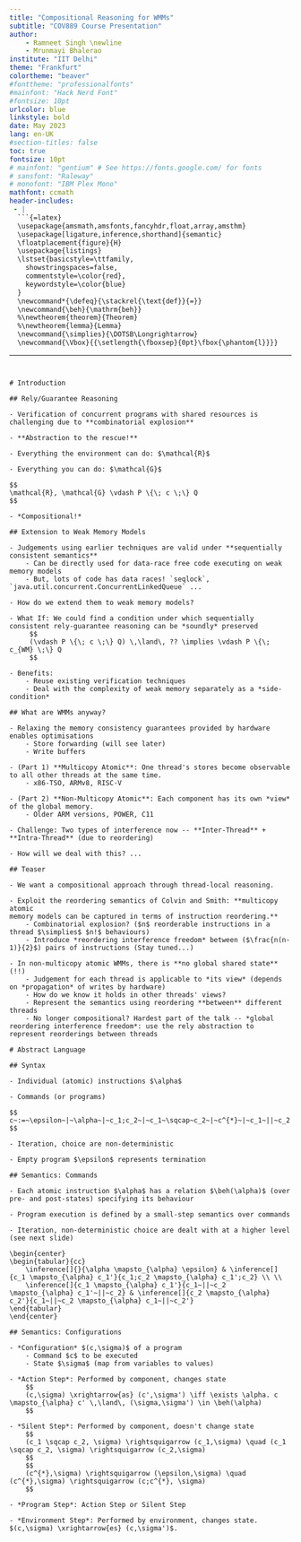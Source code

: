 ```yaml
---
title: "Compositional Reasoning for WMMs"
subtitle: "COV889 Course Presentation"
author:
    - Ramneet Singh \newline
    - Mrunmayi Bhalerao
institute: "IIT Delhi"
theme: "Frankfurt"
colortheme: "beaver"
#fonttheme: "professionalfonts"
#mainfont: "Hack Nerd Font"
#fontsize: 10pt
urlcolor: blue
linkstyle: bold
date: May 2023
lang: en-UK
#section-titles: false
toc: true
fontsize: 10pt
# mainfont: "gentium" # See https://fonts.google.com/ for fonts
# sansfont: "Raleway"
# monofont: "IBM Plex Mono"
mathfont: ccmath
header-includes:
 - |
  ```{=latex}
  \usepackage{amsmath,amsfonts,fancyhdr,float,array,amsthm}
  \usepackage[ligature,inference,shorthand]{semantic}
  \floatplacement{figure}{H}
  \usepackage{listings}
  \lstset{basicstyle=\ttfamily,
    showstringspaces=false,
    commentstyle=\color{red},
    keywordstyle=\color{blue}
  }
  \newcommand*{\defeq}{\stackrel{\text{def}}{=}}
  \newcommand{\beh}{\mathrm{beh}}
  %\newtheorem{theorem}{Theorem}
  %\newtheorem{lemma}{Lemma}
  \newcommand{\simplies}{\DOTSB\Longrightarrow}
  \newcommand{\Vbox}{{\setlength{\fboxsep}{0pt}\fbox{\phantom{l}}}}
  ```
---
```


# Introduction

## Rely/Guarantee Reasoning

- Verification of concurrent programs with shared resources is challenging due to **combinatorial explosion** 

- **Abstraction to the rescue!**

- Everything the environment can do: $\mathcal{R}$

- Everything you can do: $\mathcal{G}$

$$
\mathcal{R}, \mathcal{G} \vdash P \{\; c \;\} Q
$$ 

- *Compositional!*

## Extension to Weak Memory Models

- Judgements using earlier techniques are valid under **sequentially consistent semantics**
    - Can be directly used for data-race free code executing on weak memory models
    - But, lots of code has data races! `seqlock`, `java.util.concurrent.ConcurrentLinkedQueue` ...

- How do we extend them to weak memory models?

- What If: We could find a condition under which sequentially consistent rely-guarantee reasoning can be *soundly* preserved
     $$
     (\vdash P \{\; c \;\} Q) \,\land\, ?? \implies \vdash P \{\; c_{WM} \;\} Q
     $$ 

- Benefits:
    - Reuse existing verification techniques
    - Deal with the complexity of weak memory separately as a *side-condition*

## What are WMMs anyway?

- Relaxing the memory consistency guarantees provided by hardware enables optimisations
    - Store forwarding (will see later)
    - Write buffers

- (Part 1) **Multicopy Atomic**: One thread's stores become observable to all other threads at the same time.
    - x86-TSO, ARMv8, RISC-V

- (Part 2) **Non-Multicopy Atomic**: Each component has its own *view* of the global memory.
    - Older ARM versions, POWER, C11

- Challenge: Two types of interference now -- **Inter-Thread** + **Intra-Thread** (due to reordering)

- How will we deal with this? ...

## Teaser

- We want a compositional approach through thread-local reasoning.

- Exploit the reordering semantics of Colvin and Smith: **multicopy atomic
memory models can be captured in terms of instruction reordering.**
    - Combinatorial explosion? ($n$ reorderable instructions in a thread $\simplies$ $n!$ behaviours)
    - Introduce *reordering interference freedom* between ($\frac{n(n-1)}{2}$) pairs of instructions (Stay tuned...)

- In non-multicopy atomic WMMs, there is **no global shared state**(!!)
    - Judgement for each thread is applicable to *its view* (depends on *propagation* of writes by hardware)
    - How do we know it holds in other threads' views?
    - Represent the semantics using reordering **between** different threads
    - No longer compositional? Hardest part of the talk -- *global reordering interference freedom*: use the rely abstraction to represent reorderings between threads

# Abstract Language

## Syntax

- Individual (atomic) instructions $\alpha$

- Commands (or programs)

$$
c~:=~\epsilon~|~\alpha~|~c_1;c_2~|~c_1~\sqcap~c_2~|~c^{*}~|~c_1~||~c_2
$$ 

- Iteration, choice are non-deterministic

- Empty program $\epsilon$ represents termination

## Semantics: Commands

- Each atomic instruction $\alpha$ has a relation $\beh(\alpha)$ (over pre- and post-states) specifying its behaviour

- Program execution is defined by a small-step semantics over commands

- Iteration, non-deterministic choice are dealt with at a higher level (see next slide)

\begin{center}
\begin{tabular}{cc}
    \inference[]{}{\alpha \mapsto_{\alpha} \epsilon} & \inference[]{c_1 \mapsto_{\alpha} c_1'}{c_1;c_2 \mapsto_{\alpha} c_1';c_2} \\ \\
    \inference[]{c_1 \mapsto_{\alpha} c_1'}{c_1~||~c_2 \mapsto_{\alpha} c_1'~||~c_2} & \inference[]{c_2 \mapsto_{\alpha} c_2'}{c_1~||~c_2 \mapsto_{\alpha} c_1~||~c_2'}
\end{tabular}
\end{center}

## Semantics: Configurations

- *Configuration* $(c,\sigma)$ of a program
    - Command $c$ to be executed
    - State $\sigma$ (map from variables to values)

- *Action Step*: Performed by component, changes state
    $$
    (c,\sigma) \xrightarrow{as} (c',\sigma') \iff \exists \alpha. c \mapsto_{\alpha} c' \,\land\, (\sigma,\sigma') \in \beh(\alpha)
    $$ 

- *Silent Step*: Performed by component, doesn't change state
    $$
    (c_1 \sqcap c_2, \sigma) \rightsquigarrow (c_1,\sigma) \quad (c_1 \sqcap c_2, \sigma) \rightsquigarrow (c_2,\sigma)
    $$ 
    $$
    (c^{*},\sigma) \rightsquigarrow (\epsilon,\sigma) \quad (c^{*},\sigma) \rightsquigarrow (c;c^{*}, \sigma)
    $$ 

- *Program Step*: Action Step or Silent Step

- *Environment Step*: Performed by environment, changes state. $(c,\sigma) \xrightarrow{es} (c,\sigma')$.

